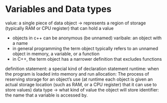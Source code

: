 # Variables and Data types
value: a single piece of data
object -> represents a region of storage (typically RAM or CPU register) that can hold a value
* objects in c++ can be anonymous (be unnamed)
varibale: an object with a name
* in general programming the term object typically refers to an unnamed object in memory, a variable, or a function
* in C++, the term object has a narrower definition that excludes functions

definition statement: a special kind of declaration statement
runtime: when the program is loaded into memory and run
allocation: The process of reserving storage for an object’s use (at runtime each object is given an actual storage location (such as RAM, or a CPU register) that it can use to store values)
data type -> what kind of value the object will store
identifier: the name that a variable is accessed by.
